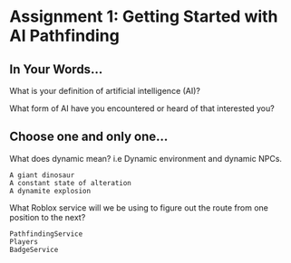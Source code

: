 # Assignment 1: Getting Started with AI Pathfinding




## In Your Words…


What is your definition of artificial intelligence (AI)?


What form of AI have you encountered or heard of that interested you?


## Choose one and only one...


What does dynamic mean? i.e Dynamic environment and dynamic NPCs.

    A giant dinosaur
    A constant state of alteration
    A dynamite explosion


What Roblox service will we be using to figure out the route from one position to the next?

    PathfindingService
    Players
    BadgeService
